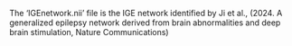 The ‘IGEnetwork.nii’ file is the IGE network identified by Ji et al., (2024. A generalized epilepsy network derived from brain abnormalities and deep brain stimulation, Nature Communications)
